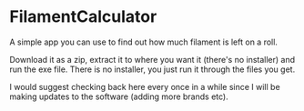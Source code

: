 # FilamentCalculator
A simple app you can use to find out how much filament is left on a roll.

Download it as a zip, extract it to where you want it (there's no installer) and run the exe file. There is no installer, you just run it through the files you get.

I would suggest checking back here every once in a while since I will be making updates to the software (adding more brands etc).
